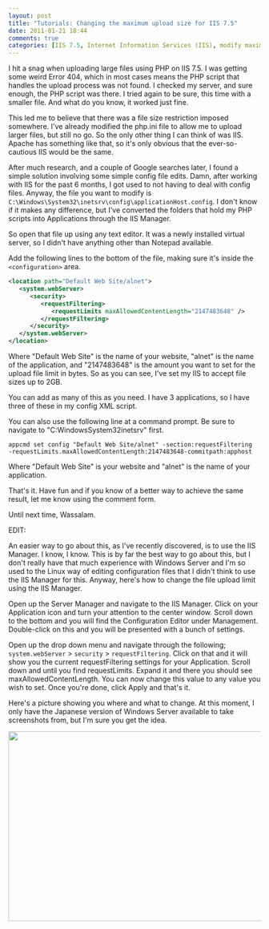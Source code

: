 ```yaml
---
layout: post
title: "Tutorials: Changing the maximum upload size for IIS 7.5"
date: 2011-01-21 18:44
comments: true
categories: [IIS 7.5, Internet Information Services (IIS), modify maximum upload size, Tutorials, Windows Server, windows server]
---
```

I hit a snag when uploading large files using PHP on IIS 7.5. I was getting some weird Error 404, which in most cases means the PHP script that handles the upload process was not found. I checked my server, and sure enough, the PHP script was there. I tried again to be sure, this time with a smaller file. And what do you know, it worked just fine.

This led me to believe that there was a file size restriction imposed somewhere. I've already modified the php.ini file to allow me to upload larger files, but still no go. So the only other thing I can think of was IIS. Apache has something like that, so it's only obvious that the ever-so-cautious IIS would be the same.

After much research, and a couple of Google searches later, I found a simple solution involving some simple config file edits. Damn, after working with IIS for the past 6 months, I got used to not having to deal with config files. Anyway, the file you want to modify is `C:\Windows\System32\inetsrv\config\applicationHost.config`. I don't know if it makes any difference, but I've converted the folders that hold my PHP scripts into Applications through the IIS Manager.

So open that file up using any text editor. It was a newly installed virtual server, so I didn't have anything other than Notepad available.

<!--more-->

Add the following lines to the bottom of the file, making sure it's inside the `<configuration>` area.

```xml
<location path="Default Web Site/alnet">
   <system.webServer>
      <security>
         <requestFiltering>
            <requestLimits maxAllowedContentLength="2147483648" />
         </requestFiltering>
      </security>
   </system.webServer>
</location>
```

Where "Default Web Site" is the name of your website, "alnet" is the name of the application, and "2147483648" is the amount you want to set for the upload file limit in bytes. So as you can see, I've set my IIS to accept file sizes up to 2GB.

You can add as many of this as you need. I have 3 applications, so I have three of these in my config XML script.

You can also use the following line at a command prompt. Be sure to navigate to "C:WindowsSystem32inetsrv" first.

```shell
appcmd set config "Default Web Site/alnet" -section:requestFiltering
-requestLimits.maxAllowedContentLength:2147483648-commitpath:apphost
```

Where "Default Web Site" is your website and "alnet" is the name of your application.

That's it. Have fun and if you know of a better way to achieve the same result, let me know using the comment form.

Until next time, Wassalam.

EDIT:

An easier way to go about this, as I've recently discovered, is to use the IIS Manager. I know, I know. This is by far the best way to go about this, but I don't really have that much experience with Windows Server and I'm so used to the Linux way of editing configuration files that I didn't think to use the IIS Manager for this. Anyway, here's how to change the file upload limit using the IIS Manager.

Open up the Server Manager and navigate to the IIS Manager. Click on your Application icon and turn your attention to the center window. Scroll down to the bottom and you will find the Configuration Editor under Management. Double-click on this and you will be presented with a bunch of settings.

Open up the drop down menu and navigate through the following; `system.webServer` > `security` > `requestFiltering`. Click on that and it will show you the current requestFiltering settings for your Application. Scroll down and until you find requestLimits. Expand it and there you should see maxAllowedContentLength. You can now change this value to any value you wish to set. Once you're done, click Apply and that's it.

Here's a picture showing you where and what to change. At this moment, I only have the Japanese version of Windows Server available to take screenshots from, but I'm sure you get the idea.
<p style="text-align:center;"><a href="http://subject9.files.wordpress.com/2011/08/28.png"><img class="size-full wp-image-778 aligncenter" title="28" src="http://subject9.files.wordpress.com/2011/08/28.png" alt="" width="578" height="379" /></a></p>
